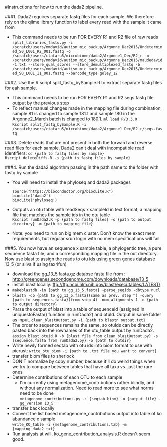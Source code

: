 #Instructions for how to run the dada2 pipeline.

###1. Dada2 requires separate fastq files for each sample. We therefore rely on the qiime library function to label every read with the sample it came from
  * This command needs to be run FOR EVERY R1 and R2 file of raw reads  
`split_libraries_fastq.py -i /scratch/users/mmdavid/autism_mic_backup/Argonne_Dec2015/Undetermined_S0_L001_R2_001.fastq -o /scratch/users/ctataru5/microbiome/dada2/Argonne1_Dec/R2_r -m /scratch/users/mmdavid/autism_mic_backup/Argonne_Dec2015/maudedavid-1.txt --store_qual_scores --store_demultiplexed_fastq -b /scratch/users/mmdavid/autism_mic_backup/Argonne_Dec2015/Undetermined_S0_L001_I1_001.fastq --barcode_type goley_12`  

###2. Use the R script split_fastq_bySample.R to extract separate fastq files for eah sample.
  * This command needs to be run FOR EVERY R1 and R2 seqs.fastq file output by the previous step  
  * To reflect manual changes made in the mapping file during combination, sample 81 is changed to sample 181.1 and sample 180 in the Argonne2_March batch is changed to 180.1.
`ml load R/3.3.0 `  
`Rscript split_fastq_bySample.R -i /scratch/users/ctataru5/microbiome/dada2/Argonne1_Dec/R2_r/seqs.fastq`  

###3. Delete reads that are not present in both the forward and reverse read files for each sample. Dada2 can't deal with incompatible read identifiers:
`cd {path to fastq files by sample}`  
`Rscript deleteDiffs.R -p {path to fastq files by sample}`  

###4. Run the dada2 algorithm passing in the path name to the folder with fastq by sample
  * You will need to install the phyloseq and dada2 packages
  
      `source("https://bioconductor.org/biocLite.R")`  
      `biocLite('dada2')`  
      `biocLite('phyloseq')`   
  * Outputs an otu table with readSeqs x sampleId in text format, a mapping file that matches the sample ids in the otu table  
      `Rscript runDada2.R -p {path to fastq files} -o {path to output directory} -m {path to mapping file}`  
  * Note: you need to run on big mem cluster. Don't know the exact mem requirements, but regular srun login with no mem specifications will fail

###5. You now have an sequence x sample table, a phylogentic tree, a pure sequence fasta file, and a corresponding mapping file in the out directory. Now use blast to assign the reads to otu ids using green genes database 13_5 (or silva if using tax4fun)
  * download the gg_13_5.fasta.gz databse fasta file from : http://greengenes.secondgenome.com/downloads/database/13_5
  * install blast locally: ftp://ftp.ncbi.nlm.nih.gov/blast/executables/LATEST/
  * `makeblastdb -in {path to gg_13_5.fasta} -parse_seqids -dbtype nucl`
  * `blastn -db {path to gg_13_5.fasta}(same as prev. step ^) -query {path to sequences.fasta}(from step 4) -num_alignments 1 -o {path to output directory}`
  * Parse the output of blast into a table of sequenceid (assigned in uniquestoFasta() function in runDada2) and otuId. Output in same folder as input.
     `clean_blastOutput.py -i {path to blastn output.txt} `
  * The order to sequences remains the same, so otuIds can be directly pasted back into the rownames of the otu_table output by runDada2.
     `assign_blast_otuid.R -b {blast file from clean_blastOutput.py} -s {sequence.fasta from runDada2.py} -o {path to outdir}`
  * Write newly formed seqtab with otu ids into biom format to use with picrust:
     `write_otu_biom -i {path to .txt file you want to convert}`
  * transfer biom files to sherlock
  * DON'T normalize by copy number, because it'll do weird things when we try to compare between tables that have all taxa vs. just the rare ones
  * Determine contributions of each OTU to each sample  
    *  I'm currently using metagenome_contributions rather blindly, and without any normalization. Need to read more to see what norms need to be done  
     `metagenome_contributions.py -i {seqtab.biom} -o {output file} -gg_version 13_5`   
  * transfer back locally  
  * Convert the list based metagenome_contributions output into table of ko abundance x sample  
     `write_KO_table -i {metagenome_contributions.tab} -m {mapping_dada2.txt}`  
  * Run analysis at will, ko_gene_contribution_analysis.R doesn't seem good.  
